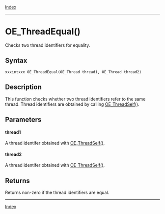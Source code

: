 [Index](index.md)

---
# OE_ThreadEqual()

Checks two thread identifiers for equality.

## Syntax

    xxxintxxx OE_ThreadEqual(OE_Thread thread1, OE_Thread thread2)
## Description 

This function checks whether two thread identifiers refer to the same thread. Thread identifiers are obtained by calling [OE_ThreadSelf()](thread_8h_a6bff3d1b325e3770da54e4ec6444ea71_1a6bff3d1b325e3770da54e4ec6444ea71.md).



## Parameters

#### thread1

A thread identifer obtained with [OE_ThreadSelf()](thread_8h_a6bff3d1b325e3770da54e4ec6444ea71_1a6bff3d1b325e3770da54e4ec6444ea71.md).

#### thread2

A thread identifer obtained with [OE_ThreadSelf()](thread_8h_a6bff3d1b325e3770da54e4ec6444ea71_1a6bff3d1b325e3770da54e4ec6444ea71.md).

## Returns

Returns non-zero if the thread identifiers are equal.

---
[Index](index.md)


